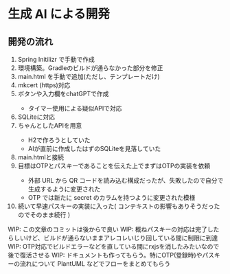 # 生成 AI による開発

## 開発の流れ

1. Spring Initilizr で手動で作成
1. <AI> 環境構築。Gradleのビルドが通らなかった部分を修正
1. main.html を手動で追加(ただし、テンプレートだけ)
1. mkcert (https)対応
1. <AI>ボタンや入力欄をchatGPTで作成
    - タイマー使用による疑似APIで対応
1. SQLiteに対応
1. <AI>ちゃんとしたAPIを用意
    - H2で作ろうとしていた
    - AIが直前に作成したはずのSQLiteを見落していた
1. <AI>main.htmlと接続
1. <AI>目標はOTPとパスキーであることを伝えた上でまずはOTPの実装を依頼
    - 外部 URL から QR コードを読み込む構成だったが、失敗したので自分で生成するように変更された
    - OTP では新たに secret のカラムを持つように変更された模様
1. <AI>続いて早速パスキーの実装に入った( コンテキストの影響もありそうだったのでそのまま続行 )

WIP: この文章のコミットは後からで良い
WIP: 概ねパスキーの対応は完了したらしいけど、ビルドが通らないままアレコレいじり回している間に制限に到達
WIP: OTP対応でビルドエラーなどを直している間にrxjsを消したみたいなので後で復活させる
WIP: ドキュメントも作ってもらう。特にOTP(登録時)やパスキーの流れについて PlantUML などでフローをまとめてもらう

